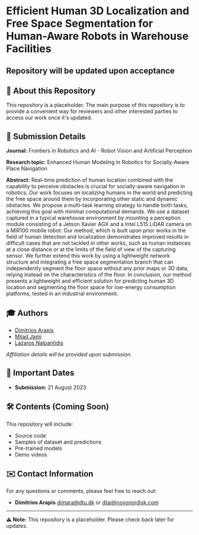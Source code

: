 # Efficient Human 3D Localization and Free Space Segmentation for Human-Aware Robots in Warehouse Facilities

## Repository will be updated upon acceptance

## 📝 About this Repository
This repository is a placeholder. The main purpose of this repository is to provide a convenient way for reviewers and other interested parties to access our work once it's updated.

## 📄 Submission Details
**Journal:** Frontiers in Robotics and AI - Robot Vision and Artificial Perception

**Research topic:** Enhanced Human Modeling in Robotics for Socially-Aware Place Navigation

**Abstract:** Real-time prediction of human location combined with the capability to perceive obstacles is crucial for socially-aware navigation in robotics. Our work focuses on localizing humans in the world and predicting the free space around them by incorporating other static and dynamic obstacles. We propose a multi-task learning strategy to handle both tasks, achieving this goal with minimal computational demands. We use a dataset captured in a typical warehouse environment by mounting a perception module consisting of a Jetson Xavier AGX and a Intel L515 LiDAR camera on a MiR100 mobile robot. Our method, which is built upon prior works in the field of human detection and localization demonstrates improved results in difficult cases that are not tackled in other works, such as human instances at a close distance or at the limits of the field of view of the capturing sensor. We further extend this work by using a lightweight network structure and integrating a free space segmentation branch that can independently segment the floor space without any prior maps or 3D data, relying instead on the characteristics of the floor. In conclusion, our method presents a lightweight and efficient solution for predicting human 3D location and segmenting the floor space for low-energy consumption platforms, tested in an industrial environment.

## 🎓 Authors

- [Dimitrios Arapis](https://www.linkedin.com/in/dimarapis/)
- [Milad Jami](https://www.linkedin.com/in/milajam/)
- [Lazaros Nalpantidis](https://www.linkedin.com/in/lanalpa/)

_Affiliation details will be provided upon submission._


## 📅 Important Dates

- **Submission:** 21 August 2023

## 🛠️ Contents (Coming Soon)

This repository will include:

- Source code
- Samples of dataset and predictions
- Pre-trained models
- Demo videos

## ✉️ Contact Information

For any questions or comments, please feel free to reach out:

- **Dimitrios Arapis** [dimara@dtu.dk](mailto:dimara@dtu.dk) or [dtai@novonordisk.com](mailto:dtai@novonordisk.com)

---

**⚠️ Note:** This repository is a placeholder. Please check back later for updates.
